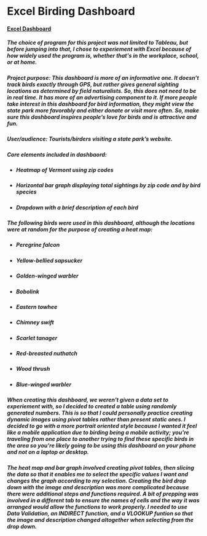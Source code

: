 # Excel Birding Dashboard

#### [Excel Dashboard](https://github.com/MarkMinia/Project4/blob/main/Dashboard/Birding%20Dashboard.xlsx)

##### The choice of program for this project was not limited to Tableau, but before jumping into that, I chose to experiement with Excel because of how widely used the program is, whether that's in the workplace, school, or at home. 

##### Project purpose: This dashboard is more of an informative one. It doesn’t track birds exactly through GPS, but rather gives general sighting locations as determined by field naturalists. So, this does not need to be in real time. It has more of an advertising component to it. If more people take interest in this dashboard for bird information, they might view the state park more favorably and either donate or visit more often. So, make sure this dashboard inspires people’s love for birds and is attractive and fun.

##### User/audience: Tourists/birders visiting a state park’s website.

##### Core elements included in dashbaord:
- ##### Heatmap of Vermont using zip codes
- ##### Horizontal bar graph displaying total sightings by zip code and by bird species
- ##### Dropdown with a brief description of each bird

##### The following birds were used in this dashboard, although the locations were at random for the purpose of creating a heat map:
- ##### Peregrine falcon
- ##### Yellow-bellied sapsucker
- ##### Golden-winged warbler	
- ##### Bobolink
- ##### Eastern towhee	
- ##### Chimney swift
- ##### Scarlet tanager	
- ##### Red-breasted nuthatch
- ##### Wood thrush	
- ##### Blue-winged warbler

##### When creating this dashboard, we weren't given a data set to experiement with, so I decided to created a table using randomly generated numbers. This is so that I could personally practice creating dynamic images using pivot tables rather than present static ones. I decided to go with a more portrait oriented style because I wanted it feel like a mobile application due to birding being a mobile activity; you're traveling from one place to another trying to find these specific birds in the area so you're likely going to be using this dashboard on your phone and not on a laptop or desktop. 

##### The heat map and bar graph involved creating pivot tables, then slicing the data so that it enables me to select the specific values I want and changes the graph according to my selection. Creating the bird drop down with the image and description was more complicated because there were additional steps and functions required. A bit of prepping was involved in a different tab to ensure the names of cells and the way it was arranged would allow the functions to work properly. I needed to use Data Validation, an INDIRECT function, and a VLOOKUP funtion so that the image and description changed altogether when selecting from the drop down. 
